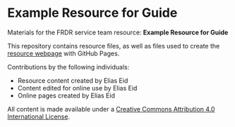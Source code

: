 # Example Resource for Guide

Materials for the FRDR service team resource: **Example Resource for Guide**

This repository contains resource files, as well as files used to create the [resource webpage](https://frdr-dfdr.github.io/example-resource-guide) with GitHub Pages.

Contributions by the following individuals:

- Resource content created by Elias Eid
- Content edited for online use by Elias Eid
- Online pages created by Elias Eid

All content is made available under a [Creative Commons Attribution 4.0 International License](https://creativecommons.org/licenses/by/4.0/).
